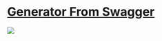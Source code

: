 # [Generator From Swagger](https://marketplace.visualstudio.com/items?itemName=Bar.generator-from-swagger)

![](https://media.giphy.com/media/WV4AE8U4zontlJCnEl/giphy.gif)
